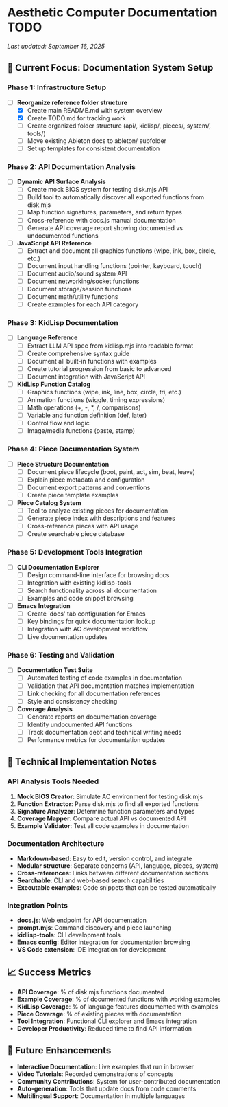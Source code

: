 # Aesthetic Computer Documentation TODO

*Last updated: September 16, 2025*

## 🎯 Current Focus: Documentation System Setup

### Phase 1: Infrastructure Setup
- [ ] **Reorganize reference folder structure**
  - [x] Create main README.md with system overview
  - [x] Create TODO.md for tracking work
  - [ ] Create organized folder structure (api/, kidlisp/, pieces/, system/, tools/)
  - [ ] Move existing Ableton docs to ableton/ subfolder
  - [ ] Set up templates for consistent documentation

### Phase 2: API Documentation Analysis
- [ ] **Dynamic API Surface Analysis**
  - [ ] Create mock BIOS system for testing disk.mjs API
  - [ ] Build tool to automatically discover all exported functions from disk.mjs
  - [ ] Map function signatures, parameters, and return types
  - [ ] Cross-reference with docs.js manual documentation
  - [ ] Generate API coverage report showing documented vs undocumented functions

- [ ] **JavaScript API Reference**
  - [ ] Extract and document all graphics functions (wipe, ink, box, circle, etc.)
  - [ ] Document input handling functions (pointer, keyboard, touch)
  - [ ] Document audio/sound system API
  - [ ] Document networking/socket functions
  - [ ] Document storage/session functions
  - [ ] Document math/utility functions
  - [ ] Create examples for each API category

### Phase 3: KidLisp Documentation
- [ ] **Language Reference**
  - [ ] Extract LLM API spec from kidlisp.mjs into readable format
  - [ ] Create comprehensive syntax guide
  - [ ] Document all built-in functions with examples
  - [ ] Create tutorial progression from basic to advanced
  - [ ] Document integration with JavaScript API

- [ ] **KidLisp Function Catalog**
  - [ ] Graphics functions (wipe, ink, line, box, circle, tri, etc.)
  - [ ] Animation functions (wiggle, timing expressions)
  - [ ] Math operations (+, -, *, /, comparisons)
  - [ ] Variable and function definition (def, later)
  - [ ] Control flow and logic
  - [ ] Image/media functions (paste, stamp)

### Phase 4: Piece Documentation System
- [ ] **Piece Structure Documentation**
  - [ ] Document piece lifecycle (boot, paint, act, sim, beat, leave)
  - [ ] Explain piece metadata and configuration
  - [ ] Document export patterns and conventions
  - [ ] Create piece template examples

- [ ] **Piece Catalog System**
  - [ ] Tool to analyze existing pieces for documentation
  - [ ] Generate piece index with descriptions and features
  - [ ] Cross-reference pieces with API usage
  - [ ] Create searchable piece database

### Phase 5: Development Tools Integration
- [ ] **CLI Documentation Explorer**
  - [ ] Design command-line interface for browsing docs
  - [ ] Integration with existing kidlisp-tools
  - [ ] Search functionality across all documentation
  - [ ] Examples and code snippet browsing

- [ ] **Emacs Integration**
  - [ ] Create 'docs' tab configuration for Emacs
  - [ ] Key bindings for quick documentation lookup
  - [ ] Integration with AC development workflow
  - [ ] Live documentation updates

### Phase 6: Testing and Validation
- [ ] **Documentation Test Suite**
  - [ ] Automated testing of code examples in documentation
  - [ ] Validation that API documentation matches implementation
  - [ ] Link checking for all documentation references
  - [ ] Style and consistency checking

- [ ] **Coverage Analysis**
  - [ ] Generate reports on documentation coverage
  - [ ] Identify undocumented API functions
  - [ ] Track documentation debt and technical writing needs
  - [ ] Performance metrics for documentation updates

## 🔧 Technical Implementation Notes

### API Analysis Tools Needed
1. **Mock BIOS Creator**: Simulate AC environment for testing disk.mjs
2. **Function Extractor**: Parse disk.mjs to find all exported functions
3. **Signature Analyzer**: Determine function parameters and types
4. **Coverage Mapper**: Compare actual API vs documented API
5. **Example Validator**: Test all code examples in documentation

### Documentation Architecture
- **Markdown-based**: Easy to edit, version control, and integrate
- **Modular structure**: Separate concerns (API, language, pieces, system)
- **Cross-references**: Links between different documentation sections
- **Searchable**: CLI and web-based search capabilities
- **Executable examples**: Code snippets that can be tested automatically

### Integration Points
- **docs.js**: Web endpoint for API documentation
- **prompt.mjs**: Command discovery and piece launching
- **kidlisp-tools**: CLI development tools
- **Emacs config**: Editor integration for documentation browsing
- **VS Code extension**: IDE integration for development

## 📈 Success Metrics

- **API Coverage**: % of disk.mjs functions documented
- **Example Coverage**: % of documented functions with working examples  
- **KidLisp Coverage**: % of language features documented with examples
- **Piece Coverage**: % of existing pieces with documentation
- **Tool Integration**: Functional CLI explorer and Emacs integration
- **Developer Productivity**: Reduced time to find API information

## 🎨 Future Enhancements

- **Interactive Documentation**: Live examples that run in browser
- **Video Tutorials**: Recorded demonstrations of concepts
- **Community Contributions**: System for user-contributed documentation
- **Auto-generation**: Tools that update docs from code comments
- **Multilingual Support**: Documentation in multiple languages